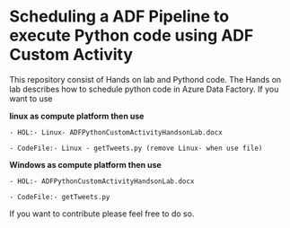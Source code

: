 # Scheduling a ADF Pipeline to execute Python code using ADF Custom Activity
This repository consist of Hands on lab and Pythond code. The Hands on lab describes how to schedule python code in Azure Data Factory. If you want to use


**linux as compute platform then use**

    - HOL:- Linux- ADFPythonCustomActivityHandsonLab.docx
    
    - CodeFile:- Linux - getTweets.py (remove Linux- when use file)
    

**Windows as compute platform then use**

    - HOL:- ADFPythonCustomActivityHandsonLab.docx
    
    - CodeFile:- getTweets.py
    
    

If you want to contribute please feel free to do so.  
